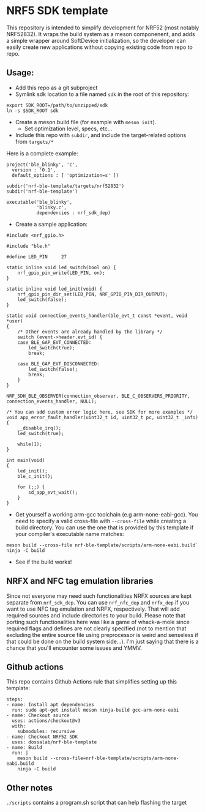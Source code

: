 # NRF5 SDK template

This repository is intended to simplify development for NRF52 (most notably NRF52832). It wraps the build system as a meson componenent, and adds a simple wrapper around SoftDevice initialization, so the developer can easily create new applications without copying existing code from repo to repo.

## Usage:

- Add this repo as a git subproject
- Symlink sdk location to a file named `sdk` in the root of this repository:
```
export SDK_ROOT=/path/to/unzipped/sdk
ln -s $SDK_ROOT sdk
```
  
- Create a meson.build file (for example with `meson init`).
  - Set optimization level, specs, etc...
- Include this repo with `subdir`, and include the target-related options from `targets/*`

Here is a complete example:
```
project('ble_blinky', 'c',
  version : '0.1',
  default_options : [ 'optimization=s' ])

subdir('nrf-ble-template/targets/nrf52832')
subdir('nrf-ble-template')

executable('ble_blinky',
           'blinky.c',
           dependencies : nrf_sdk_dep)
```

- Create a sample application:

```
#include <nrf_gpio.h>

#include "ble.h"

#define LED_PIN		27

static inline void led_switch(bool on) {
	nrf_gpio_pin_write(LED_PIN, on);
}

static inline void led_init(void) {
	nrf_gpio_pin_dir_set(LED_PIN, NRF_GPIO_PIN_DIR_OUTPUT);
	led_switch(false);
}

static void connection_events_handler(ble_evt_t const *event, void *user)
{
	/* Other events are already handled by the library */
	switch (event->header.evt_id) {
	case BLE_GAP_EVT_CONNECTED:
		led_switch(true);
		break;

	case BLE_GAP_EVT_DISCONNECTED:
		led_switch(false);
		break;
	}
}

NRF_SDH_BLE_OBSERVER(connection_observer, BLE_C_OBSERVERS_PRIORITY, connection_events_handler, NULL);

/* You can add custom error logic here, see SDK for more examples */
void app_error_fault_handler(uint32_t id, uint32_t pc, uint32_t _info)
{
	__disable_irq();
	led_switch(true);

	while(1);
}

int main(void)
{
	led_init();
	ble_c_init();

	for (;;) {
		sd_app_evt_wait();
	}
}
```

- Get yourself a working arm-gcc toolchain (e.g arm-none-eabi-gcc). You need to specify a valid cross-file with `--cross-file` while creating a build directory. You can use the one that is provided by this template if your compiler's executable name matches:
```
meson build --cross-file nrf-ble-template/scripts/arm-none-eabi.build`
ninja -C build
```

- See if the build works!

## NRFX and NFC tag emulation libraries

Since not everyone may need such functionalities NRFX sources are kept separate from `nrf_sdk_dep`. You can use `nrf_nfc_dep` and `nrfx_dep` if you want to use NFC tag emulation and NRFX, respectively. That will add required sources and include directories to your build. Please note that porting such functionalities here was like a game of whack-a-mole since required flags and defines are not clearly specified (not to mention that excluding the entire source file using preprocessor is weird and senseless if that could be done on the build system side...). I'm just saying that there is a chance that you'll encounter some issues and YMMV.

## Github actions

This repo contains Github Actions rule that simplifies setting up this template:

```
steps:
- name: Install apt dependencies
  run: sudo apt-get install meson ninja-build gcc-arm-none-eabi
- name: Checkout source
  uses: actions/checkout@v3
  with:
    submodules: recursive
- name: Checkout NRF52 SDK
  uses: dossalab/nrf-ble-template
- name: Build
  run: |
    meson build --cross-file=nrf-ble-template/scripts/arm-none-eabi.build
    ninja -C build
```

## Other notes

`./scripts` contains a program.sh script that can help flashing the target
